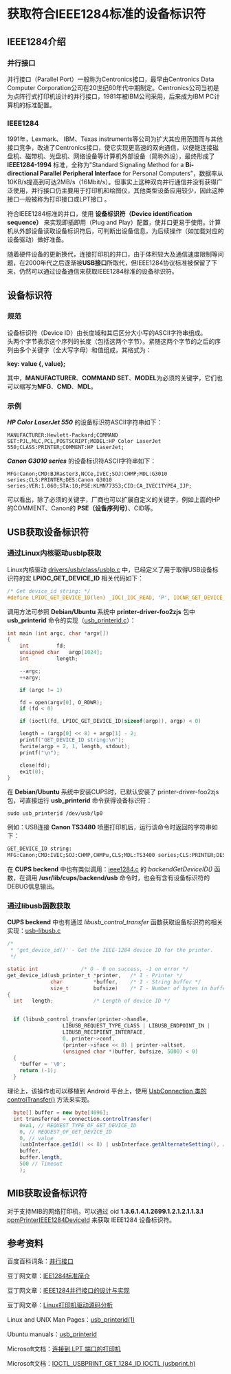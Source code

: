 # 获取符合IEEE1284标准的设备标识符

## IEEE1284介绍

### 并行接口

并行接口（Parallel Port）一般称为Centronics接口，最早由Centronics Data Computer Corporation公司在20世纪60年代中期制定。Centronics公司当初是为点阵行式打印机设计的并行接口，1981年被IBM公司采用，后来成为IBM PC计算机的标准配置。

### IEEE1284

1991年，Lexmark、 IBM、Texas instruments等公司为扩大其应用范围而与其他接口竞争，改进了Centronics接口，使它实现更高速的双向通信，以便能连接磁盘机、磁带机、光盘机、网络设备等计算机外部设备（简称外设），最终形成了 **IEEE1284-1994** 标准，全称为"Standard Signaling Method for a **Bi-directional Parallel Peripheral Interface** for Personal Computers"，数据率从10KB/s提高到可达2MB/s（16Mbit/s）。但事实上这种双向并行通信并没有获得广泛使用，并行接口仍主要用于打印机和绘图仪，其他类型设备应用较少，因此这种接口一般被称为打印接口或LPT接口 。

符合IEEE1284标准的并口，使用 **设备标识符（Device identification sequence）** 来实现即插即用（Plug and Play）配置，使并口更易于使用。计算机从外部设备读取设备标识符后，可判断出设备信息，为后续操作（如加载对应的设备驱动）做好准备。

随着硬件设备的更新换代，连接打印机的并口，由于体积较大及通信速度限制等问题，在2000年代之后逐渐被**USB接口**所取代，但IEEE1284协议标准被保留了下来，仍然可以通过设备通信来获取IEEE1284标准的设备标识符。

## 设备标识符

### 规范

设备标识符（Device ID）由长度域和其后区分大小写的ASCII字符串组成。  
头两个字节表示这个序列的长度（包括这两个字节）。紧随这两个字节的之后的序列由多个关键字（全大写字母）和值组成，其格式为：  

**key: value {, value};** 

其中，**MANUFACTURER**、**COMMAND SET**、**MODEL**为必须的关键字，它们也可以缩写为**MFG**、**CMD**、**MDL**。

### 示例

***HP Color LaserJet 550*** 的设备标识符ASCII字符串如下：

```text
MANUFACTURER:Hewlett-Packard;COMMAND SET:PJL,MLC,PCL,POSTSCRIPT;MODEL:HP Color LaserJet 550;CLASS:PRINTER;COMMENT:HP LaserJet;
```

***Canon G3010 series*** 的设备标识符ASCII字符串如下：

```text
MFG:Canon;CMD:BJRaster3,NCCe,IVEC;SOJ:CHMP;MDL:G3010 series;CLS:PRINTER;DES:Canon G3010 series;VER:1.060;STA:10;PSE:KLMN77353;CID:CA_IVEC1TYPE4_IJP;
```

可以看出，除了必须的关键字，厂商也可以扩展自定义的关键字，例如上面的HP的COMMENT、Canon的 **PSE（设备序列号）**、CID等。


## USB获取设备标识符

### 通过Linux内核驱动usblp获取

Linux内核驱动 [drivers/usb/class/usblp.c](https://elixir.bootlin.com/linux/latest/source/drivers/usb/class/usblp.c#L67) 中，已经定义了用于取得USB设备标识符的宏 **LPIOC_GET_DEVICE_ID** 相关代码如下：

```c
/* Get device_id string: */
#define LPIOC_GET_DEVICE_ID(len) _IOC(_IOC_READ, 'P', IOCNR_GET_DEVICE_ID, len)
```

调用方法可参照 **Debian/Ubuntu** 系统中 **printer-driver-foo2zjs** 包中 **usb_printerid** 命令的实现（[usb_printerid.c](https://salsa.debian.org/printing-team/foo2zjs/-/blob/debian/main/usb_printerid.c)）：

```c
int main (int argc, char *argv[])
{
    int			fd;
    unsigned char	argp[1024];
    int			length;

    --argc;
    ++argv;

    if (argc != 1)

    fd = open(argv[0], O_RDWR);
    if (fd < 0)

    if (ioctl(fd, LPIOC_GET_DEVICE_ID(sizeof(argp)), argp) < 0)

    length = (argp[0] << 8) + argp[1] - 2;
    printf("GET_DEVICE_ID string:\n");
    fwrite(argp + 2, 1, length, stdout);
    printf("\n");

    close(fd);
    exit(0);
}
```

在 **Debian/Ubuntu** 系统中安装CUPS时，已默认安装了 printer-driver-foo2zjs 包，可直接运行 **usb_printerid** 命令获得设备标识符：
```shell
sudo usb_printerid /dev/usb/lp0
```
例如：USB连接 **Canon TS3480** 喷墨打印机后，运行该命令时返回的字符串如下：
```txt
GET_DEVICE_ID string:
MFG:Canon;CMD:IVEC;SOJ:CHMP,CHMPu,CLS;MDL:TS3400 series;CLS:PRINTER;DES:Canon TS3400 series;VER:1.010;STA:10;PSE:AGFC39872;CID:CA_IVEC1TYPE1_IJP;
```

在 **CUPS beckend** 中也有类似调用：[ieee1284.c](https://github.com/OpenPrinting/cups/blob/master/backend/ieee1284.c) 的 *backendGetDeviceID()* 函数，在调用 **/usr/lib/cups/backend/usb** 命令时，也会有含有设备标识符的DEBUG信息输出。

### 通过libusb函数获取

 **CUPS beckend** 中也有通过 *libusb_control_transfer* 函数获取设备标识符的相关实现：[usb-libusb.c](https://github.com/OpenPrinting/cups/blob/master/backend/usb-libusb.c)
```c
/*
 * 'get_device_id()' - Get the IEEE-1284 device ID for the printer.
 */

static int				/* O - 0 on success, -1 on error */
get_device_id(usb_printer_t *printer,	/* I - Printer */
              char          *buffer,	/* I - String buffer */
              size_t        bufsize)	/* I - Number of bytes in buffer */
{
  int	length;				/* Length of device ID */


  if (libusb_control_transfer(printer->handle,
			      LIBUSB_REQUEST_TYPE_CLASS | LIBUSB_ENDPOINT_IN |
			      LIBUSB_RECIPIENT_INTERFACE,
			      0, printer->conf,
			      (printer->iface << 8) | printer->altset,
			      (unsigned char *)buffer, bufsize, 5000) < 0)
  {
    *buffer = '\0';
    return (-1);
  }

```

理论上，该操作也可以移植到 Android 平台上，使用 [UsbConnection 类的 controlTransfer()](https://developer.android.google.cn/reference/android/hardware/usb/UsbDeviceConnection#controlTransfer(int,%20int,%20int,%20int,%20byte[],%20int,%20int,%20int)) 方法来实现。
```java
  byte[] buffer = new byte[4096];
  int transferred = connection.controlTransfer(
    0xa1, // REQUEST_TYPE_OF_GET_DEVICE_ID
    0, // REQUEST_OF_GET_DEVICE_ID
    0, // value
    (usbInterface.getId() << 8) | usbInterface.getAlternateSetting(), // index
    buffer,
    buffer.length,
    500 // Timeout
    );
```


## MIB获取设备标识符

对于支持MIB的网络打印机，可以通过 oid **1.3.6.1.4.1.2699.1.2.1.2.1.1.3.1**  [ppmPrinterIEEE1284DeviceId](https://oidref.com/1.3.6.1.4.1.2699.1.2.1.2.1.1) 来获取 IEEE1284 设备标识符。

## 参考资料

百度百科词条：[并行接口](https://baike.baidu.com/item/%E5%B9%B6%E8%A1%8C%E6%8E%A5%E5%8F%A3)

豆丁网文章：[IEE1284标准简介](https://www.docin.com/p-875342530.html)

豆丁网文章：[IEEE1284并行接口的设计与实现](https://www.docin.com/p-1519508508.html)

豆丁网文章：[Linux打印机驱动源码分析](https://www.docin.com/mobile/detail.do?id=441082105)

Linux and UNIX Man Pages：[usb_printerid(1)](https://www.unix.com/man-page/debian/1/usb_printerid)

Ubuntu manuals：[usb_printerid](https://manpages.ubuntu.com/manpages/xenial/man1/usb_printerid.1.html)

Microsoft文档：[连接到 LPT 端口的打印机](https://learn.microsoft.com/zh-cn/windows-hardware/drivers/print/printer-connected-to-an-lpt-port)

Microsoft文档：[IOCTL_USBPRINT_GET_1284_ID IOCTL (usbprint.h)](https://learn.microsoft.com/en-us/windows-hardware/drivers/ddi/usbprint/ni-usbprint-ioctl_usbprint_get_1284_id)